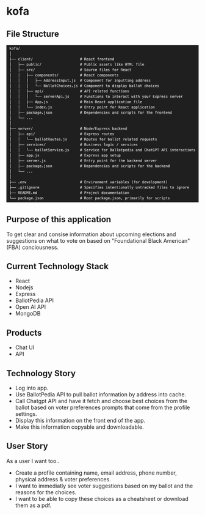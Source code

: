 # kofa

## File Structure
![Kofa File Structure](imgs/kofa-file-structure.png)

## Purpose of this application
To get clear and consise information about upcoming elections and suggestions on what to vote on based on "Foundational Black American" (FBA) conciousness. 

## Current Technology Stack
- React
- Nodejs
- Express
- BallotPedia API
- Open AI API
- MongoDB

## Products
- Chat UI
- API

## Technology Story
- Log into app.
- Use BallotPedia API to pull ballot information by address into cache.
- Call Chatgpt API and have it fetch and choose best choices from the ballot based on voter preferences prompts that come from the profile settings.
- Display this information on the front end of the app.
- Make this information copyable and downloadable.

## User Story
As a user I want too..

- Create a profile containing name, email address, phone number, physical address & voter preferences. 
- I want to immediatly see voter suggestions based on my ballot and the reasons for the choices.
- I want to be able to copy these choices as a cheatsheet or download them as a pdf.